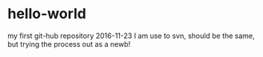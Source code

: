 # hello-world
my first git-hub repository
2016-11-23 I am use to svn, should be the same, but trying the process out as a newb!
